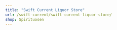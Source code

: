```yaml
---
title: "Swift Current Liquor Store"
url: /swift-current/swift-current-liquor-store/
shop: Spirituosen
---
```

